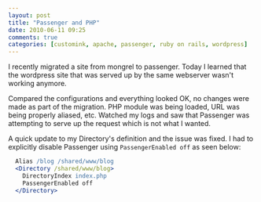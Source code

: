 ```yaml
---
layout: post
title: "Passenger and PHP"
date: 2010-06-11 09:25
comments: true
categories: [customink, apache, passenger, ruby on rails, wordpress]
---
```

I recently migrated a site from mongrel to passenger. Today I learned that the wordpress site that was served up by the same webserver wasn't working anymore.  

Compared the configurations and everything looked OK, no changes were made as part of the migration. PHP module was being loaded, URL was being properly aliased, etc. Watched my logs and saw that Passenger was attempting to serve up the request which is not what I wanted.  

A quick update to my Directory's definition and the issue was fixed. I had to explicitly disable Passenger using `PassengerEnabled off` as seen below:

``` apache
  Alias /blog /shared/www/blog
  <Directory /shared/www/blog>
    DirectoryIndex index.php 
    PassengerEnabled off
  </Directory>
```